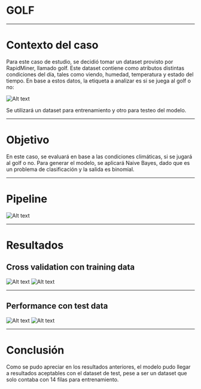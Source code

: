 # GOLF
-----
# Contexto del caso

Para este caso de estudio, se decidió tomar un dataset provisto por RapidMiner, llamado golf. Este dataset contiene como atributos distintas condiciones del día, tales como viendo, humedad, temperatura y estado del tiempo. En base a estos datos, la etiqueta a analizar es si se juega al golf o no:

![Alt text](/contenidos/image-8.png)

Se utilizará un dataset para entrenamiento y otro para testeo del modelo.

-------

# Objetivo

En este caso, se evaluará en base a las condiciones climáticas, si se jugará al golf o no. Para generar el modelo, se aplicará Naive Bayes, dado que es un problema de clasificación y la salida es binomial.

-------
# Pipeline

![Alt text](/contenidos/image-13.png)

--------
# Resultados

## Cross validation con training data
![Alt text](/contenidos/image-9.png)
![Alt text](/contenidos/image-10.png)

-----

## Performance con test data
![Alt text](/contenidos/image-11.png)
![Alt text](/contenidos/image-12.png)

------
# Conclusión

Como se pudo apreciar en los resultados anteriores, el modelo pudo llegar a resultados aceptables con el dataset de test, pese a ser un dataset que solo contaba con 14 filas para entrenamiento.